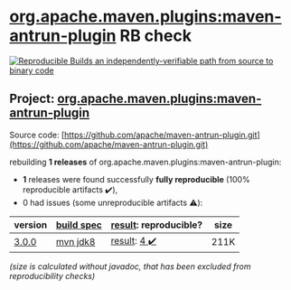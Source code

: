 [org.apache.maven.plugins:maven-antrun-plugin](https://search.maven.org/artifact/org.apache.maven.plugins/maven-antrun-plugin/) RB check
=======

[![Reproducible Builds](https://reproducible-builds.org/images/logos/rb.svg) an independently-verifiable path from source to binary code](https://reproducible-builds.org/)

## Project: [org.apache.maven.plugins:maven-antrun-plugin](https://search.maven.org/artifact/org.apache.maven.plugins/maven-antrun-plugin/)

Source code: [https://github.com/apache/maven-antrun-plugin.git](https://github.com/apache/maven-antrun-plugin.git)

rebuilding **1 releases** of org.apache.maven.plugins:maven-antrun-plugin:
- **1** releases were found successfully **fully reproducible** (100% reproducible artifacts :heavy_check_mark:),
- 0 had issues (some unreproducible artifacts :warning:):

| version | [build spec](/BUILDSPEC.md) | [result](https://reproducible-builds.org/docs/jvm/): reproducible? | size |
| -- | --------- | ------ | -- |
| [3.0.0](https://search.maven.org/artifact/org.apache.maven.plugins/maven-antrun-plugin/3.0.0/pom) | [mvn jdk8](maven-antrun-plugin-3.0.0.buildspec) | [result](maven-antrun-plugin-3.0.0.buildinfo): [4 :heavy_check_mark: ](maven-antrun-plugin-3.0.0.buildcompare) | 211K |

<i>(size is calculated without javadoc, that has been excluded from reproducibility checks)</i>
